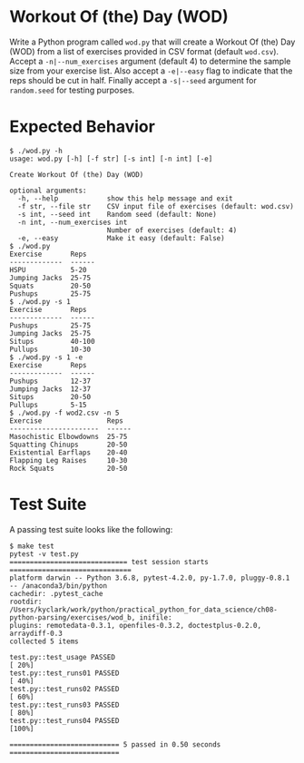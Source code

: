 # Workout Of (the) Day (WOD)

Write a Python program called `wod.py` that will create a Workout Of (the) Day (WOD) from a list of exercises provided in CSV format (default `wod.csv`). Accept a `-n|--num_exercises` argument (default 4) to determine the sample size from your exercise list. Also accept a `-e|--easy` flag to indicate that the reps should be cut in half. Finally accept a `-s|--seed` argument for `random.seed` for testing purposes.

# Expected Behavior

````
$ ./wod.py -h
usage: wod.py [-h] [-f str] [-s int] [-n int] [-e]

Create Workout Of (the) Day (WOD)

optional arguments:
  -h, --help            show this help message and exit
  -f str, --file str    CSV input file of exercises (default: wod.csv)
  -s int, --seed int    Random seed (default: None)
  -n int, --num_exercises int
                        Number of exercises (default: 4)
  -e, --easy            Make it easy (default: False)
$ ./wod.py
Exercise       Reps
-------------  ------
HSPU           5-20
Jumping Jacks  25-75
Squats         20-50
Pushups        25-75
$ ./wod.py -s 1
Exercise       Reps
-------------  ------
Pushups        25-75
Jumping Jacks  25-75
Situps         40-100
Pullups        10-30
$ ./wod.py -s 1 -e
Exercise       Reps
-------------  ------
Pushups        12-37
Jumping Jacks  12-37
Situps         20-50
Pullups        5-15
$ ./wod.py -f wod2.csv -n 5
Exercise                Reps
----------------------  ------
Masochistic Elbowdowns  25-75
Squatting Chinups       20-50
Existential Earflaps    20-40
Flapping Leg Raises     10-30
Rock Squats             20-50
````

# Test Suite

A passing test suite looks like the following:

````
$ make test
pytest -v test.py
============================= test session starts ==============================
platform darwin -- Python 3.6.8, pytest-4.2.0, py-1.7.0, pluggy-0.8.1 -- /anaconda3/bin/python
cachedir: .pytest_cache
rootdir: /Users/kyclark/work/python/practical_python_for_data_science/ch08-python-parsing/exercises/wod_b, inifile:
plugins: remotedata-0.3.1, openfiles-0.3.2, doctestplus-0.2.0, arraydiff-0.3
collected 5 items

test.py::test_usage PASSED                                               [ 20%]
test.py::test_runs01 PASSED                                              [ 40%]
test.py::test_runs02 PASSED                                              [ 60%]
test.py::test_runs03 PASSED                                              [ 80%]
test.py::test_runs04 PASSED                                              [100%]

=========================== 5 passed in 0.50 seconds ===========================
````

